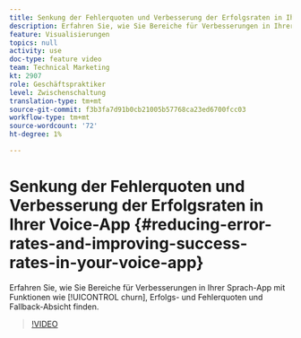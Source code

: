 ```yaml
---
title: Senkung der Fehlerquoten und Verbesserung der Erfolgsraten in Ihrer Voice-App
description: Erfahren Sie, wie Sie Bereiche für Verbesserungen in Ihrer Sprach-App mit Funktionen wie Kehren, Erfolgs- und Fehlerquoten und Fallback-Absicht finden.
feature: Visualisierungen
topics: null
activity: use
doc-type: feature video
team: Technical Marketing
kt: 2907
role: Geschäftspraktiker
level: Zwischenschaltung
translation-type: tm+mt
source-git-commit: f3b3fa7d91b0cb21005b57768ca23ed6700fcc03
workflow-type: tm+mt
source-wordcount: '72'
ht-degree: 1%

---
```



# Senkung der Fehlerquoten und Verbesserung der Erfolgsraten in Ihrer Voice-App {#reducing-error-rates-and-improving-success-rates-in-your-voice-app}

Erfahren Sie, wie Sie Bereiche für Verbesserungen in Ihrer Sprach-App mit Funktionen wie [!UICONTROL churn], Erfolgs- und Fehlerquoten und Fallback-Absicht finden.

>[!VIDEO](https://video.tv.adobe.com/v/27222/?quality=9)
